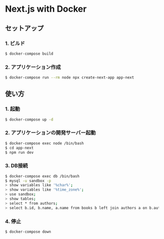 # Next.js with Docker

## セットアップ

### 1. ビルド

```sh
$ docker-compose build
```

### 2. アプリケーション作成

```sh
$ docker-compose run --rm node npx create-next-app app-next
```

## 使い方

### 1. 起動

```sh
$ docker-compose up -d
```

### 2. アプリケーションの開発サーバー起動

```sh
$ docker-compose exec node /bin/bash
$ cd app-next
$ npm run dev
```

### 3. DB接続

```sh
$ docker-compose exec db /bin/bash
$ mysql -u sandbox -p
> show variables like '%char%';
> show variables like '%time_zone%';
> use sandbox;
> show tables;
> select * from authors;
> select b.id, b.name, a.name from books b left join authors a on b.author = a.id;
```

### 4. 停止

```sh
$ docker-compose down
```
